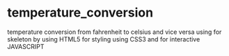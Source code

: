 # temperature_conversion
temperature conversion from fahrenheit to celsius and vice versa using for skeleton by using HTML5 for styling using CSS3 and for interactive JAVASCRIPT
